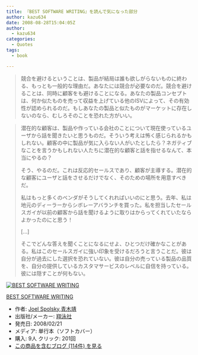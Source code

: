 ```yaml
---
title: 『BEST SOFTWARE WRITING』を読んで気になった部分
author: kazu634
date: 2008-08-28T15:04:05Z
author:
  - kazu634
categories:
  - Quotes
tags:
  - book

---
```

<div class="section">
<blockquote>
<p>
      競合を避けるということは、製品が結局は誰も欲しがらないものに終わる、もっとも一般的な理由だ。あなたには競合が必要なのだ。競合を避けることは、同時に顧客をも避けることになる。あなたの製品コンセプトは、何か似たものを売って収益を上げている他のISVによって、その有効性が認められるのだ。もしあなたの製品と似たものがマーケットに存在しないのなら、むしろそのことを恐れた方がいい。
</p>
</blockquote>
  
<blockquote>
<p>
      潜在的な顧客は、製品や作っている会社のことについて現在使っているユーザから話を聞きたいと思うものだ。そういう考えは怖く感じられるかもしれない。顧客の中に製品が気に入らない人がいたとしたら？ネガティブなことを言うかもしれない人たちに潜在的な顧客と話を指せるなんて、本当にやるの？
</p>
    
<p>
      そう、やるのだ。これは反応的セールスであり、顧客が主導する。潜在的な顧客にユーザと話をさせるだけでなく、そのための場所を用意すべきだ。
</p>
    
<p>
      私はもっと多くのベンダがそうしてくれればいいのにと思う。去年、私は地元のディーラーからシボレーアバランチを買った。私を担当したセールスガイが以前の顧客から話を聞けるように取りはからってくれていたならよかったのにと思う！
</p>
    
<p>
      [&#8230;]
</p>
    
<p>
      そこでどんな答えを聞くことになるにせよ、ひとつだけ確かなことがある。私はこのセールスガイに強い印象を受けるだろうと言うことだ。彼は自分が過去にした選択を恐れていない。彼は自分の売っている製品の品質を、自分の提供しているカスタマサービスのレベルに自信を持っている。彼には隠すことが何もない。
</p>
</blockquote>
  
<div class="hatena-asin-detail">
<a href="http://www.amazon.co.jp/dp/4798115819/?tag=hatena_st1-22&ascsubtag=d-7ibv" onclick="__gaTracker('send', 'event', 'outbound-article', 'http://www.amazon.co.jp/dp/4798115819/?tag=hatena_st1-22&ascsubtag=d-7ibv', '');"><img src="https://images-na.ssl-images-amazon.com/images/I/51TSXSjc4-L._SL160_.jpg" class="hatena-asin-detail-image" alt="BEST SOFTWARE WRITING" title="BEST SOFTWARE WRITING" /></a></p> 
    
<div class="hatena-asin-detail-info">
<p class="hatena-asin-detail-title">
<a href="http://www.amazon.co.jp/dp/4798115819/?tag=hatena_st1-22&ascsubtag=d-7ibv" onclick="__gaTracker('send', 'event', 'outbound-article', 'http://www.amazon.co.jp/dp/4798115819/?tag=hatena_st1-22&ascsubtag=d-7ibv', 'BEST SOFTWARE WRITING');">BEST SOFTWARE WRITING</a>
</p>
      
<ul>
<li>
<span class="hatena-asin-detail-label">作者:</span> <a href="http://d.hatena.ne.jp/keyword/Joel%20Spolsky" onclick="__gaTracker('send', 'event', 'outbound-article', 'http://d.hatena.ne.jp/keyword/Joel%20Spolsky', 'Joel Spolsky');" class="keyword">Joel Spolsky</a>,<a href="http://d.hatena.ne.jp/keyword/%C0%C4%CC%DA%CC%F7" onclick="__gaTracker('send', 'event', 'outbound-article', 'http://d.hatena.ne.jp/keyword/%C0%C4%CC%DA%CC%F7', '青木靖');" class="keyword">青木靖</a>
</li>
<li>
<span class="hatena-asin-detail-label">出版社/メーカー:</span> <a href="http://d.hatena.ne.jp/keyword/%E6%C6%B1%CB%BC%D2" onclick="__gaTracker('send', 'event', 'outbound-article', 'http://d.hatena.ne.jp/keyword/%E6%C6%B1%CB%BC%D2', '翔泳社');" class="keyword">翔泳社</a>
</li>
<li>
<span class="hatena-asin-detail-label">発売日:</span> 2008/02/21
</li>
<li>
<span class="hatena-asin-detail-label">メディア:</span> 単行本（ソフトカバー）
</li>
<li>
<span class="hatena-asin-detail-label">購入</span>: 9人 <span class="hatena-asin-detail-label">クリック</span>: 201回
</li>
<li>
<a href="http://d.hatena.ne.jp/asin/4798115819" onclick="__gaTracker('send', 'event', 'outbound-article', 'http://d.hatena.ne.jp/asin/4798115819', 'この商品を含むブログ (114件) を見る');" target="_blank">この商品を含むブログ (114件) を見る</a>
</li>
</ul>
</div>
    
<div class="hatena-asin-detail-foot">
</div>
</div>
</div>
